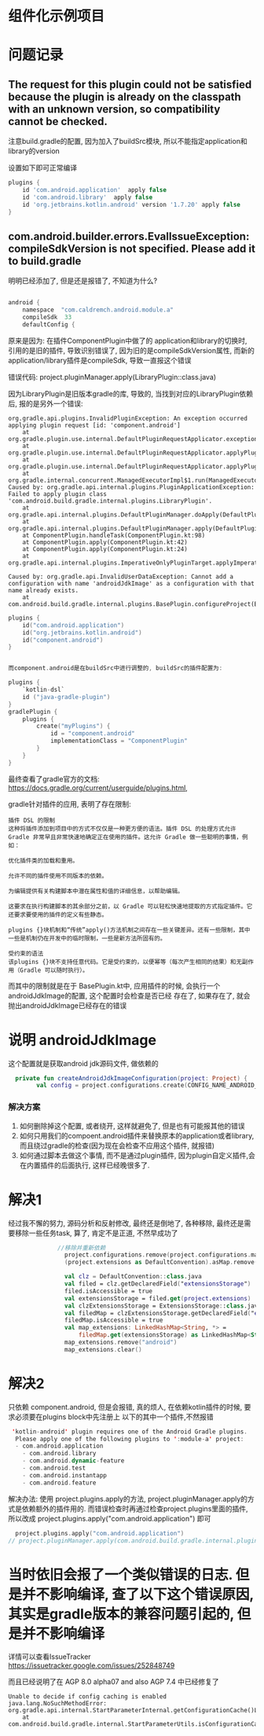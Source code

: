 # 组件化示例项目




# 问题记录

## The request for this plugin could not be satisfied because the plugin is already on the classpath with an unknown version, so compatibility cannot be checked.

注意build.gradle的配置, 因为加入了buildSrc模块, 所以不能指定application和library的version

设置如下即可正常编译
```gradle
plugins {
    id 'com.android.application'  apply false
    id 'com.android.library'  apply false
    id 'org.jetbrains.kotlin.android' version '1.7.20' apply false
}
```


## com.android.builder.errors.EvalIssueException: compileSdkVersion is not specified. Please add it to build.gradle

明明已经添加了, 但是还是报错了, 不知道为什么? 

```gradle

android {
    namespace  "com.caldremch.android.module.a"
    compileSdk  33
    defaultConfig {


```

原来是因为: 在插件ComponentPlugin中做了的 application和library的切换时, 引用的是旧的插件, 导致识别错误了,
因为旧的是compileSdkVersion属性, 而新的application/library插件是compileSdk, 导致一直报这个错误

错误代码:  project.pluginManager.apply(LibraryPlugin::class.java)

因为LibraryPlugin是旧版本gradle的库, 导致的,  当找到对应的LibraryPlugin依赖后, 报的是另外一个错误: 


```text
org.gradle.api.plugins.InvalidPluginException: An exception occurred applying plugin request [id: 'component.android']
	at org.gradle.plugin.use.internal.DefaultPluginRequestApplicator.exceptionOccurred(DefaultPluginRequestApplicator.java:223)
	at org.gradle.plugin.use.internal.DefaultPluginRequestApplicator.applyPlugin(DefaultPluginRequestApplicator.java:205)
	at org.gradle.plugin.use.internal.DefaultPluginRequestApplicator.applyPlugin(DefaultPluginRequestApplicator.java:147)
	at org.gradle.internal.concurrent.ManagedExecutorImpl$1.run(ManagedExecutorImpl.java:49)
Caused by: org.gradle.api.internal.plugins.PluginApplicationException: Failed to apply plugin class 'com.android.build.gradle.internal.plugins.LibraryPlugin'.
	at org.gradle.api.internal.plugins.DefaultPluginManager.doApply(DefaultPluginManager.java:173)
	at org.gradle.api.internal.plugins.DefaultPluginManager.apply(DefaultPluginManager.java:151)
	at ComponentPlugin.handleTask(ComponentPlugin.kt:98)
	at ComponentPlugin.apply(ComponentPlugin.kt:42)
	at ComponentPlugin.apply(ComponentPlugin.kt:24)
	at org.gradle.api.internal.plugins.ImperativeOnlyPluginTarget.applyImperative(ImperativeOnlyPluginTarget.java:43)
	
Caused by: org.gradle.api.InvalidUserDataException: Cannot add a configuration with name 'androidJdkImage' as a configuration with that name already exists.
	at com.android.build.gradle.internal.plugins.BasePlugin.configureProject(BasePlugin.kt:421)
```

```kotlin
plugins {
    id("com.android.application")
    id("org.jetbrains.kotlin.android")
    id("component.android")
}


而component.android是在buildSrc中进行调整的, buildSrc的插件配置为:

plugins {
    `kotlin-dsl`
    id ("java-gradle-plugin")
}
gradlePlugin {
    plugins {
        create("myPlugins") {
            id = "component.android"
            implementationClass = "ComponentPlugin"
        }
    }
}
```


最终查看了gradle官方的文档: https://docs.gradle.org/current/userguide/plugins.html, 

gradle针对插件的应用, 表明了存在限制:

```text
插件 DSL 的限制
这种将插件添加到项目中的方式不仅仅是一种更方便的语法。插件 DSL 的处理方式允许 Gradle 非常早且非常快速地确定正在使用的插件。这允许 Gradle 做一些聪明的事情，例如：

优化插件类的加载和重用。

允许不同的插件使用不同版本的依赖。

为编辑提供有关构建脚本中潜在属性和值的详细信息，以帮助编辑。

这要求在执行构建脚本的其余部分之前，以 Gradle 可以轻松快速地提取的方式指定插件。它还要求要使用的插件的定义有些静态。

plugins {}块机制和“传统”apply()方法机制之间存在一些关键差异。还有一些限制，其中一些是机制仍在开发中的临时限制，一些是新方法所固有的。

受约束的语法
该plugins {}块不支持任意代码。它是受约束的，以便幂等（每次产生相同的结果）和无副作用（Gradle 可以随时执行）。
```



而其中的限制就是在于 BasePlugin.kt中, 应用插件的时候, 会执行一个androidJdkImage的配置, 这个配置时会检查是否已经
存在了, 如果存在了, 就会抛出androidJdkImage已经存在的错误

# 说明 androidJdkImage

这个配置就是获取android jdk源码文件, 做依赖的

```kotlin
  private fun createAndroidJdkImageConfiguration(project: Project) {
        val config = project.configurations.create(CONFIG_NAME_ANDROID_JDK_IMAGE)
```

### 解决方案

1. 如何删除掉这个配置, 或者绕开, 这样就避免了, 但是也有可能报其他的错误
2. 如何只用我们的compoent.android插件来替换原本的application或者library, 而且绕过gradle的检查(因为现在会检查不应用这个插件, 就报错)
3. 如何通过脚本去做这个事情, 而不是通过plugin插件, 因为plugin自定义插件,会在内置插件的后面执行, 这样已经晚很多了. 


# 解决1 

经过我不懈的努力, 源码分析和反射修改, 最终还是倒地了, 各种移除, 最终还是需要移除一些任务task, 算了, 肯定不是正道, 不然早成功了

```kotlin
              //移除并重新依赖
                project.configurations.remove(project.configurations.maybeCreate(CONFIG_NAME_ANDROID_JDK_IMAGE))
                (project.extensions as DefaultConvention).asMap.remove("android")

                val clz = DefaultConvention::class.java
                val filed = clz.getDeclaredField("extensionsStorage")
                filed.isAccessible = true
                val extensionsStorage = filed.get(project.extensions)
                val clzExtensionsStorage = ExtensionsStorage::class.java
                val filedMap = clzExtensionsStorage.getDeclaredField("extensions")
                filedMap.isAccessible = true
                val map_extensions: LinkedHashMap<String, *> =
                    filedMap.get(extensionsStorage) as LinkedHashMap<String, *>
                map_extensions.remove("android")
                map_extensions.clear()
```

# 解决2

只依赖 component.android, 但是会报错, 真的烦人, 在依赖kotlin插件的时候, 要求必须要在plugins block中先注册上
以下的其中一个插件,不然报错

```kotlin
 'kotlin-android' plugin requires one of the Android Gradle plugins.
  Please apply one of the following plugins to ':module-a' project:
  - com.android.application
  	- com.android.library
  	- com.android.dynamic-feature
  	- com.android.test
  	- com.android.instantapp
  	- com.android.feature
```

解决办法: 使用 project.plugins.apply的方法,  project.pluginManager.apply的方式是依赖额外的插件用的. 
而错误检查时再通过检查project.plugins里面的插件, 所以改成 project.plugins.apply("com.android.application") 即可

```kotlin
  project.plugins.apply("com.android.application")
// project.pluginManager.apply(com.android.build.gradle.internal.plugins.AppPlugin::class.java)
```

# 当时依旧会报了一个类似错误的日志. 但是并不影响编译, 查了以下这个错误原因, 其实是gradle版本的兼容问题引起的, 但是并不影响编译

详情可以查看IssueTracker https://issuetracker.google.com/issues/252848749

而且已经说明了在 AGP 8.0 alpha07 and also AGP 7.4 中已经修复了

```text
Unable to decide if config caching is enabled
java.lang.NoSuchMethodError: org.gradle.api.internal.StartParameterInternal.getConfigurationCache()Lorg/gradle/internal/buildoption/BuildOption$Value;
	at com.android.build.gradle.internal.StartParameterUtils.isConfigurationCache(StartParameterUtils.kt:30)
```

